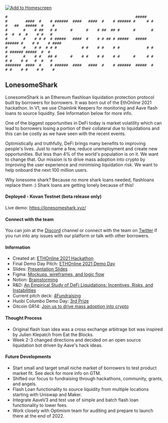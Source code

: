 [![Add to Homescreen](https://img.shields.io/badge/Skynet-Add%20To%20Homescreen-00c65e?logo=skynet&labelColor=0d0d0d)](https://homescreen.hns.siasky.net/#/skylink/AQCbNkLANXHxPCBoXcgq6rauHa81Z5h9da88rVvijXSvTA)

```
#                                                         #####
#        ####  #    # ######  ####   ####  #    # ###### #     # #    #   ##   #####  #    #
#       #    # ##   # #      #      #    # ##  ## #      #       #    #  #  #  #    # #   #
#       #    # # #  # #####   ####  #    # # ## # #####   #####  ###### #    # #    # ####
#       #    # #  # # #           # #    # #    # #            # #    # ###### #####  #  #
#       #    # #   ## #      #    # #    # #    # #      #     # #    # #    # #   #  #   #
#######  ####  #    # ######  ####   ####  #    # ######  #####  #    # #    # #    # #    #
```

## LonesomeShark

LonesomeShark is an Ethereum flashloan liquidation protection protocol built by borrowers for borrowers. It was born out of the EthOnline 2021 hackathon. In V1, we use Chainlink Keepers for monitoring and Aave flash loans to source liquidity. See Information below for more info. 

One of the biggest opportunities in DeFi today is market volatility which can lead to borrowers losing a portion of their collateral due to liquidations and this can be costly as we have seen with the recent events. 

Optimistically and truthfully, DeFi brings many benefits to improving people's lives. Just to name a few, reduce unemployment and create new opportunities. But less than 4% of the world's population is on it. We want to change that. Our mission is to drive mass adoption into crypto by improving the user experience and minimising liquidation risk. We want to help onboard the next 100 million users.

Why lonesome shark? Because no more shark loans needed, flashloans replace them :) Shark loans are getting lonely because of this!

#### Deployed - Kovan Testnet (beta release only)

Live demo: https://lonesomeshark.xyz/

#### Connect with the team

You can join at the [Discord](https://discord.gg/uuj8RKm6) channel or connect with the team on [Twitter](https://twitter.com/LoansomeShark/) if you run into any issues with our platform or talk with other borrowers.

#### Information

- Created at: [ETHOnline 2021 Hackathon](https://showcase.ethglobal.com/ethonline2021/lonesomeshark)
- Final Demo Day Pitch: [ETHOnline 2021 Demo Day](https://www.youtube.com/watch?v=xJiABLuD06g&list=PLiK8Q6ofY5TgeZVHaRV4MauUtHlkV6DL6&index=23&t=4254s)
- Slides: [Presentation Slides](https://docs.google.com/presentation/d/1tuCO3Hw4RS6BgavjkVtaY2nvTY4syzkuDcwfEhsEPQU/edit?usp=sharing)
- Figma: [Mockups, wireframes, and logic flow](https://www.figma.com/files/team/1025360940881948893/Lonesomeshark)
- Notion: [Brainstorming](https://www.notion.so/cb45e1b7c33049f8a8a705ea908b9d40?v=2da1a37175414067b70eff90765c1e76)
- R&D: [An Empirical Study of DeFi Liquidations: Incentives, Risks, and Instabilities](https://arxiv.org/abs/2106.06389)
- Current pitch deck: [4Fundraising](https://drive.google.com/file/d/14mwxB9XRgrKrbDVRU0kG2h2eQ_NbywAw/view?usp=sharing)
- Huobi Columbo Demo Day: [3rd Prize](https://www.youtube.com/watch?v=EBEccYlVpvk&list=WL&index=20&t=6660s)
- Gitcoin GR14: [Join us to drive mass adoption into crypto](https://gitcoin.co/grants/4818/lonesomeshark-liquidation-protection-platform)

#### Thought Process

- Original flash loan idea was a cross exchange arbitrage bot was inspired by Julien Klepatch from Eat the Blocks.
- Week 2-3 changed directions and decided on an open source liquidation bot driven by Aave's hack ideas.

#### Future Developments
- Start small and target small niche market of borrowers to test product market fit. See deck for more info on GTM. 
- Shifted our focus to fundraising through hackathons, community, grants, and angels. 
- Flash Loan functionality to source liquidity from multiple locations starting with Uniswap and Maker.  
- Integrate AaveV3 and test use of simple and batch flash loan functionality to lower fees.
- Work closely with Optimism team for auditing and prepare to launch there at the end of 2022. 